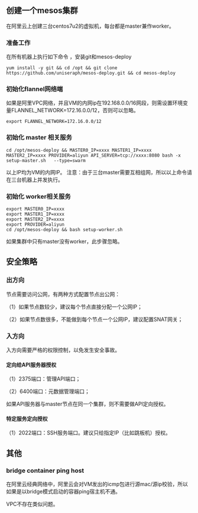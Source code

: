 ## 创建一个mesos集群

在阿里云上创建三台centos7u2的虚拟机，每台都是master兼作worker。



### 准备工作

在所有机器上执行如下命令 ，安装git和mesos-deploy

```
yum install -y git && cd /opt && git clone https://github.com/uniseraph/mesos-deploy.git && cd mesos-deploy 
```



### 初始化flannel网络端

如果是阿里VPC网络，并且VM的内网ip在192.168.0.0/16网段，则需设置环境变量FLANNEL_NETWORK=172.16.0.0/12，否则可以忽略。

```
export FLANNEL_NETWORK=172.16.0.0/12
```


### 初始化 master 相关服务

```
cd /opt/mesos-deploy && MASTER0_IP=xxxx MASTER1_IP=xxxx MASTER2_IP=xxxx PROVIDER=aliyun API_SERVER=tcp://xxxx:8080 bash -x setup-master.sh   --type=swarm
```

以上IP均为VM的内网IP。
注意：由于三台master需要互相组网，所以以上命令请在三台机器上并发执行。



### 初始化 worker相关服务

```
export MASTER0_IP=xxxx
export MASTER1_IP=xxxx
export MASTER2_IP=xxxx
export PROVIDER=aliyun
cd /opt/mesos-deploy && bash setup-worker.sh
```

如果集群中只有master没有worker，此步骤忽略。



## 安全策略

### 出方向

节点需要访问公网，有两种方式配置节点出公网：

（1）如果节点数较少，建议每个节点直接分配一个公网IP；

（2）如果节点数很多，不能做到每个节点一个公网IP，建议配置SNAT网关；

### 入方向

入方向需要严格的权限控制，以免发生安全事故。

#### 定向给API服务器授权

（1）2375端口：管理API端口；

（2）6400端口：元数据管理端口；

如果API服务器与master节点在同一个集群，则不需要做API定向授权。

#### 特定服务定向授权

（1）2022端口：SSH服务端口。建议只给指定IP（比如跳板机）授权。



## 其他

### bridge container ping host
在阿里云经典网络中，阿里云会对VM发出的icmp包进行源mac/源ip校验，所以如果是以bridge模式启动的容器ping宿主机不通。

VPC不存在类似问题。
